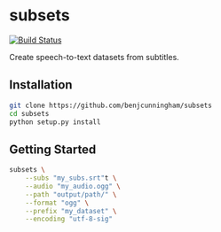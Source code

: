 # subsets

[![Build Status](https://travis-ci.org/benjcunningham/subsets.svg?branch=master)](https://travis-ci.org/benjcunningham/subsets)

Create speech-to-text datasets from subtitles.

## Installation

```bash
git clone https://github.com/benjcunningham/subsets
cd subsets
python setup.py install
```

## Getting Started

```bash
subsets \
    --subs "my_subs.srt"t \
    --audio "my_audio.ogg" \
    --path "output/path/" \
    --format "ogg" \
    --prefix "my_dataset" \
    --encoding "utf-8-sig"
```
